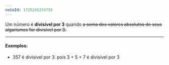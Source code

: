 ```yaml
---
noteId: 1725245374759
---
```


Um número é **divisivel por 3** quando ~~a soma dos valores absolutos de seus algarismos for divisível por 3.~~

---

#### Exemplos:

- 357 é divisivel por 3. pois 3 + 5 + 7 é divisível por 3
